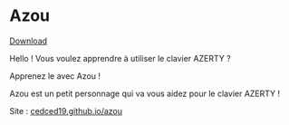 Azou
====
[Download](https://raw.githubusercontent.com/cedced19/Azou/master/setup/Azou.exe)

Hello ! Vous voulez apprendre  à utiliser le clavier AZERTY ?

Apprenez le avec Azou !

Azou est un petit personnage qui va vous aidez pour le clavier AZERTY !

Site : [cedced19.github.io/azou](http://cedced19.github.io/azou/)
